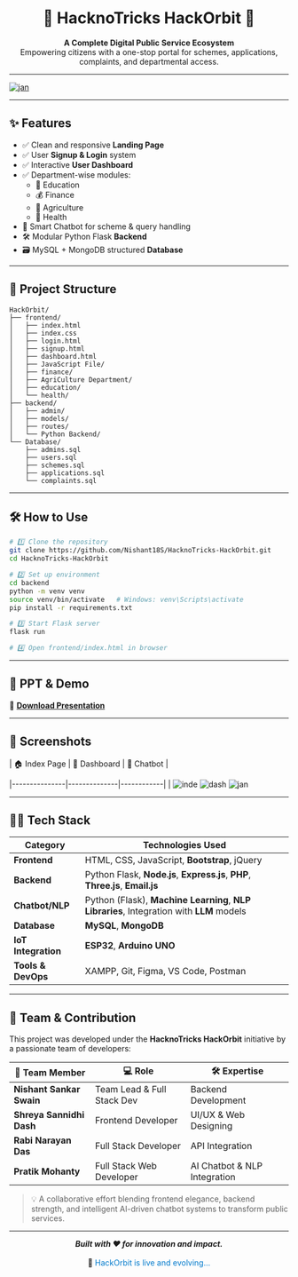 <!-- README.md -->

<h1 align="center">
  🌟 HacknoTricks HackOrbit 🚀
</h1>

<p align="center">
  <b>A Complete Digital Public Service Ecosystem</b> <br>
  Empowering citizens with a one-stop portal for schemes, applications, complaints, and departmental access.
</p>

---

[![jan](https://github.com/user-attachments/assets/178889fd-b963-4d63-ae87-258f0a4721d6)](https://jan-aimitra.netlify.app/digitaltech.html)



>

---

## ✨ Features

<ul>
  <li>✅ Clean and responsive <b>Landing Page</b></li>
  <li>✅ User <b>Signup & Login</b> system</li>
  <li>✅ Interactive <b>User Dashboard</b></li>
  <li>✅ Department-wise modules:
    <ul>
      <li>📘 Education</li>
      <li>💰 Finance</li>
      <li>🌾 Agriculture</li>
      <li>🏥 Health</li>
    </ul>
  </li>
  <li>🧠 Smart Chatbot for scheme & query handling</li>
  <li>🛠 Modular Python Flask <b>Backend</b></li>
  <li>🗃 MySQL + MongoDB structured <b>Database</b></li>
</ul>

---

## 📁 Project Structure

```plaintext
HackOrbit/
├── frontend/
│   ├── index.html
│   ├── index.css
│   ├── login.html
│   ├── signup.html
│   ├── dashboard.html
│   ├── JavaScript File/
│   ├── finance/
│   ├── AgriCulture Department/
│   ├── education/
│   └── health/
├── backend/
│   ├── admin/
│   ├── models/
│   ├── routes/
│   └── Python Backend/
└── Database/
    ├── admins.sql
    ├── users.sql
    ├── schemes.sql
    ├── applications.sql
    └── complaints.sql
```

---

## 🛠️ How to Use

```bash
# 1️⃣ Clone the repository
git clone https://github.com/Nishant18S/HacknoTricks-HackOrbit.git
cd HacknoTricks-HackOrbit

# 2️⃣ Set up environment
cd backend
python -m venv venv
source venv/bin/activate   # Windows: venv\Scripts\activate
pip install -r requirements.txt

# 3️⃣ Start Flask server
flask run

# 4️⃣ Open frontend/index.html in browser
```

---

## 🎯 PPT & Demo

📄 [**Download Presentation**](https://github.com/user-attachments/files/21118080/Hack.Orbit_11zon.pdf)

---

## 📸 Screenshots


| 🏠 Index Page | 🧭 Dashboard | 🤖 Chatbot |

|---------------|--------------|------------|
| ![inde](https://github.com/user-attachments/assets/f07a7eac-e325-4ce6-bfca-de41278a4841)  ![dash](https://github.com/user-attachments/assets/781c4439-3b1f-4cb7-b836-24102af87f17)  ![jan](https://github.com/user-attachments/assets/670c704e-efe2-4c77-9346-1d789e5b5a50) 

---

## 👨‍💻 Tech Stack

| **Category**        | **Technologies Used**                                                                                                  |
|---------------------|------------------------------------------------------------------------------------------------------------------------|
| **Frontend**        | HTML, CSS, JavaScript, **Bootstrap**, jQuery                                                                           |
| **Backend**         | Python Flask, **Node.js**, **Express.js**, **PHP**, **Three.js**, **Email.js**                                         |
| **Chatbot/NLP**     | Python (Flask), **Machine Learning**, **NLP Libraries**, Integration with **LLM** models                               |
| **Database**        | **MySQL**, **MongoDB**                                                                                                 |
| **IoT Integration** | **ESP32**, **Arduino UNO**                                                                                             |
| **Tools & DevOps**  | XAMPP, Git, Figma, VS Code, Postman                                                                                    |

---

## 🧠 Team & Contribution

This project was developed under the **HacknoTricks HackOrbit** initiative by a passionate team of developers:

| 👤 Team Member             | 💻 Role                        | 🛠️ Expertise                            |
|----------------------------|-------------------------------|------------------------------------------|
| **Nishant Sankar Swain**   | Team Lead & Full Stack Dev    | Backend Development                      |
| **Shreya Sannidhi Dash**   | Frontend Developer            | UI/UX & Web Designing                    |
| **Rabi Narayan Das**       | Full Stack Developer          | API Integration                          |
| **Pratik Mohanty**         | Full Stack Web Developer      | AI Chatbot & NLP Integration             |

> 💡 A collaborative effort blending frontend elegance, backend strength, and intelligent AI-driven chatbot systems to transform public services.

---

<p align="center">
  <b><i>Built with ❤️ for innovation and impact.</i></b><br><br>
  🔁 <span style="color:#007acc">HackOrbit is live and evolving...</span>
</p>
